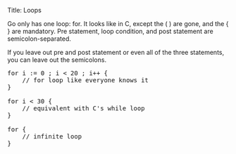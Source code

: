 Title: Loops

Go only has one loop: for. It looks like in C, except the ( ) are gone, and the
{ } are mandatory. Pre statement, loop condition, and post statement are
semicolon-separated.

If you leave out pre and post statement or even all of the three statements,
you can leave out the semicolons.

<pre class="prettyprint" data-lang="go">
for i := 0 ; i < 20 ; i++ {
	// for loop like everyone knows it
}

for i < 30 {
	// equivalent with C's while loop
}

for { 
	// infinite loop
}
</pre>
